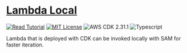 # [Lambda Local](https://apoorv.blog/run-lambda-locally-cdk-sam/)

[![Read Tutorial](https://badgen.now.sh/badge/Read/Tutorial/purple)](https://apoorv.blog/run-lambda-locally-cdk-sam/)
[![MIT License](https://badgen.now.sh/badge/License/MIT/blue)](https://github.com/apoorvmote/cdk-examples/blob/master/License.md)
![AWS CDK 2.31.1](https://badgen.net/badge/aws-cdk/2.31.1/yellow)
![Typescript](https://badgen.net/badge/icon/typescript?icon=typescript&label)

Lambda that is deployed with CDK can be invoked locally with SAM for faster iteration.